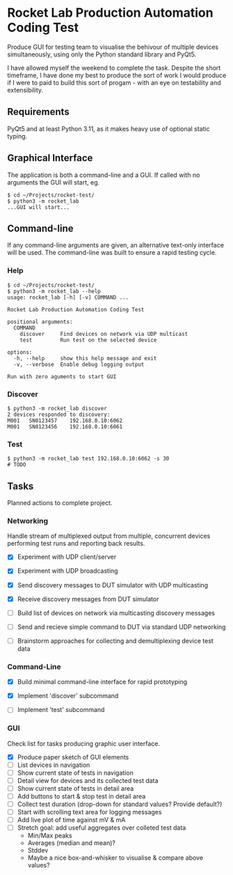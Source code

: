 
# Rocket Lab Production Automation Coding Test

Produce GUI for testing team to visualise the behivour of multiple devices
simultaneously, using only the Python standard library and PyQt5.

I have allowed myself the weekend to complete the task. Despite the short
timeframe, I have done my best to produce the sort of work I would produce
if I were to paid to build this sort of progam - with an eye on testability
and extensibility.


## Requirements

PyQt5 and at least Python 3.11, as it makes heavy use of optional static typing.


## Graphical Interface

The application is both a command-line and a GUI. If called with no arguments
the GUI will start, eg.

    $ cd ~/Projects/rocket-test/
    $ python3 -m rocket_lab
    ...GUI will start...


## Command-line

If any command-line arguments are given, an alternative text-only interface
will be used. The command-line was built to ensure a rapid testing cycle.

### Help

    $ cd ~/Projects/rocket-test/
    $ python3 -m rocket_lab --help
    usage: rocket_lab [-h] [-v] COMMAND ...

    Rocket Lab Production Automation Coding Test

    positional arguments:
      COMMAND
        discover     Find devices on network via UDP multicast
        test         Run test on the selected device

    options:
      -h, --help     show this help message and exit
      -v, --verbose  Enable debug logging output

    Run with zero aguments to start GUI

### Discover

    $ python3 -m rocket_lab discover
    2 devices responded to discovery:
    M001   SN0123457    192.168.0.10:6062
    M001   SN0123456    192.168.0.10:6061

### Test

    $ python3 -m rocket_lab test 192.168.0.10:6062 -s 30
    # TODO

## Tasks

Planned actions to complete project.

### Networking

Handle stream of multiplexed output from multiple, concurrent devices performing
test runs and reporting back results.

- [x] Experiment with UDP client/server
- [x] Experiment with UDP broadcasting
- [x] Send discovery messages to DUT simulator with UDP multicasting
- [x] Receive discovery messages from DUT simulator
- [ ] Build list of devices on network via multicasting discovery messages
- [ ] Send and recieve simple command to DUT via standard UDP networking
- [ ] Brainstorm approaches for collecting and demultiplexing device test data


### Command-Line

- [x] Build minimal command-line interface for rapid prototyping
- [x] Implement 'discover' subcommand
- [ ] Implement 'test' subcommand


### GUI

Check list for tasks producing graphic user interface.

- [x] Produce paper sketch of GUI elements
- [ ] List devices in navigation
- [ ] Show current state of tests in navigation
- [ ] Detail view for devices and its collected test data
- [ ] Show current state of tests in detail area
- [ ] Add buttons to start & stop test in detail area
- [ ] Collect test duration (drop-down for standard values? Provide default?)
- [ ] Start with scrolling text area for logging messages
- [ ] Add live plot of time against mV & mA
- [ ] Stretch goal: add useful aggregates over colleted test data
    - Min/Max peaks
    - Averages (median and mean)?
    - Stddev
    - Maybe a nice box-and-whisker to visualise & compare above values?
